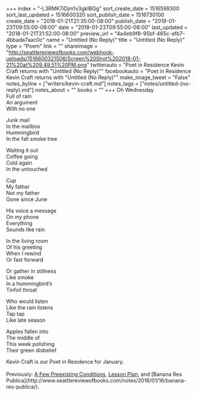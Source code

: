 +++
index = "-L3RMK7iDjm1v3gkIBGg"
sort_create_date = 1516599300
sort_last_updated = 1516600320
sort_publish_date = 1516730100
create_date = "2018-01-21T21:35:00-08:00"
publish_date = "2018-01-23T09:55:00-08:00"
date = "2018-01-23T09:55:00-08:00"
last_updated = "2018-01-21T21:52:00-08:00"
preview_url = "4a4eb9f8-95bf-465c-afb7-4bbada7aac0c"
name = "Untitled (No Reply)"
title = "Untitled (No Reply)"
type = "Poem"
link = ""
shareimage = "http://seattlereviewofbooks.com/webhook-uploads/1516600321506/Screen%20Shot%202018-01-21%20at%209.49.51%20PM.png"
twitterauto = "Poet in Residence Kevin Craft returns with \"Untitled (No Reply)\""
facebookauto = "Poet in Residence Kevin Craft returns with \"Untitled (No Reply)\""
make_image_tweet = "False"
notes_byline = ["writers/kevin-craft.md"]
notes_tags = ["notes/untitled-(no-reply).md"]
notes_about = ""
books = ""
+++
Oh Wednesday<br>
Full of rain<br>
An argument<br>
With no one

Junk mail<br>
In the mailbox<br>
Hummingbird<br>
In the fall smoke tree

Waiting it out<br>
Coffee going<br>
Cold again<br>
In the untouched

Cup<br>
My father<br>
Not my father<br>
Gone since June

His voice a message<br>
On my phone<br>
Everything<br>
Sounds like rain

In the living room<br>
Of his greeting<br>
When I rewind<br>
Or fast forward

Or gather in stillness<br>
Like smoke<br>
In a hummingbird’s<br>
Tinfoil throat

Who would listen<br>
Like the rain listens<br>
Tap tap<br>
Like late season

Apples fallen into<br>
The middle of<br>
This week polishing<br>
Their green disbelief

<p class="poem-footer">Kevin Craft is our Poet in Residence for January.<br><br>Previously: <a href="http://www.seattlereviewofbooks.com/notes/2018/01/02/a-few-preexisting-conditions/">A Few Preexisting Conditions</a>, <a href="http://www.seattlereviewofbooks.com/notes/2018/01/09/lesson-plan/">Lesson Plan</a>, and [Banana Res Publica](http://www.seattlereviewofbooks.com/notes/2018/01/16/banana-res-publica/).</p>